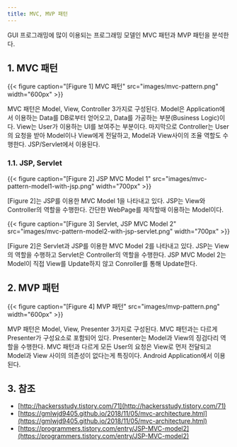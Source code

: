 ```yaml
---
title: MVC, MVP 패턴
---
```


GUI 프로그래밍에 많이 이용되는 프로그래밍 모델인 MVC 패턴과 MVP 패턴을 분석한다.

## 1. MVC 패턴

{{< figure caption="[Figure 1] MVC 패턴" src="images/mvc-pattern.png" width="600px" >}}

MVC 패턴은 Model, View, Controller 3가지로 구성된다. Model은 Application에서 이용하는 Data를 DB로부터 얻어오고, Data를 가공하는 부분(Business Logic)이다. View는 User가 이용하는 UI를 보여주는 부분이다. 마지막으로 Controller는 User의 요청을 받아 Model이나 View에게 전달하고, Model과 View사이의 조율 역할도 수행한다. JSP/Servlet에서 이용된다.

### 1.1. JSP, Servlet

{{< figure caption="[Figure 2] JSP MVC Model 1" src="images/mvc-pattern-model1-with-jsp.png" width="700px" >}}

[Figure 2]는 JSP를 이용한 MVC Model 1을 나타내고 있다. JSP는 View와 Controller의 역할을 수행한다. 간단한 WebPage를 제작할때 이용하는 Model이다.

{{< figure caption="[Figure 3] Servlet, JSP MVC Model 2" src="images/mvc-pattern-model2-with-jsp-servlet.png" width="700px" >}}

[Figure 2]은 Servlet과 JSP를 이용한 MVC Model 2를 나타내고 있다. JSP는 View의 역할을 수행하고 Servlet은 Controller의 역할을 수행한다. JSP MVC Model 2는 Model이 직접 View를 Update하지 않고 Conroller를 통해 Update한다.

## 2. MVP 패턴

{{< figure caption="[Figure 4] MVP 패턴" src="images/mvp-pattern.png" width="600px" >}}

MVP 패턴은 Model, View, Presenter 3가지로 구성된다. MVC 패턴과는 다르게 Presenter가 구성요소로 포함되어 있다. Presenter는 Model과 View의 징검다리 역할을 수행한다. MVC 패턴과 다르게 모든 User의 요청은 View로 먼저 전달되고 Model과 View 사이의 의존성이 없다는게 특징이다. Android Application에서 이용된다.

## 3. 참조

* [http://hackersstudy.tistory.com/71](http://hackersstudy.tistory.com/71)
* [https://gmlwjd9405.github.io/2018/11/05/mvc-architecture.html](https://gmlwjd9405.github.io/2018/11/05/mvc-architecture.html)
* [https://programmers.tistory.com/entry/JSP-MVC-model2](https://programmers.tistory.com/entry/JSP-MVC-model2)
